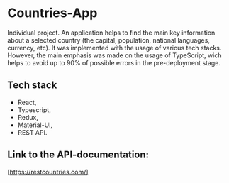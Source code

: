 # Countries-App
Individual project.
An application helps to find the main key information about a selected country (the capital, population, national languages, currency, etc). It was implemented with the usage of various tech stacks. However, the main emphasis was made on the usage of TypeScript, wich helps to avoid up to 90% of possible errors in the pre-deployment stage.


## Tech stack
+ React, 
+ Typescript,
+ Redux,
+ Material-UI, 
+ REST API.

## Link to the API-documentation:
[https://restcountries.com/]
